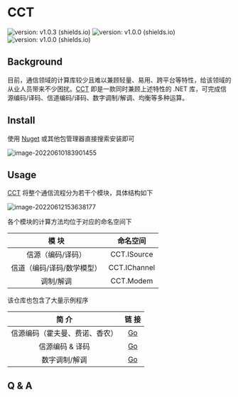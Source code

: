 # CCT

![version: v1.0.3 (shields.io)](https://img.shields.io/badge/version-v1.0.3-green) ![version: v1.0.0 (shields.io)](https://img.shields.io/badge/.net-v6.0-orange) ![version: v1.0.0 (shields.io)](https://img.shields.io/badge/License-MIT-blue)

## Background

目前，通信领域的计算库较少且难以兼顾轻量、易用、跨平台等特性，给该领域的从业人员带来不少困扰。[CCT](https://github.com/Redns/CCT) 即是一款同时兼顾上述特性的 .NET 库，可完成信源编码/译码、信道编码/译码、数字调制/解调、均衡等多种运算。

## Install

使用 [Nuget](https://www.nuget.org/packages/CCT/1.0.1) 或其他包管理器直接搜索安装即可

![image-20220610183901455](http://imagebed.krins.cloud/api/image/X680NBZ2.png)

## Usage

[CCT](https://github.com/Redns/CCT) 将整个通信流程分为若干个模块，具体结构如下

![image-20220612153638177](http://imagebed.krins.cloud/api/image/LHL4L8FR.png)

各个模块的计算方法均位于对应的命名空间下

|           模 块            |   命名空间   |
| :------------------------: | :----------: |
|     信源（编码/译码）      | CCT.ISource  |
| 信道（编码/译码/数学模型） | CCT.IChannel |
|         调制/解调          |  CCT.Modem   |

该仓库也包含了大量示例程序

|             简 介              |                            链 接                             |
| :----------------------------: | :----------------------------------------------------------: |
| 信源编码（霍夫曼、费诺、香农） | [Go](https://github.com/Redns/CCT/tree/master/test/SourceEncoding) |
|        信源编码 & 译码         | [Go](https://github.com/Redns/CCT/tree/master/test/SourceEncodingAndDecoding) |
|         数字调制/解调          |  [Go](https://github.com/Redns/CCT/tree/master/test/Modem)   |

## Q & A

